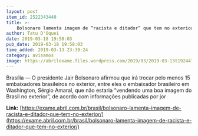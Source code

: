 ```yaml
---
layout: post
item_id: 2522343440
title: >-
    Bolsonaro lamenta imagem de “racista e ditador” que tem no exterior
author: Tatu D'Oquei
date: 2019-03-18 19:58:03
pub_date: 2019-03-18 19:58:03
time_added: 2019-03-13 23:39:24
category: avisamos
image: https://abrilexame.files.wordpress.com/2019/03/2019-03-13t192447z_1_lynxnpef2c1xq_rtroptp_4_brazil-paraguay.jpg?quality=70&strip=info&w=680&h=453&crop=1
---
```


Brasília — O presidente Jair Bolsonaro afirmou que irá trocar pelo menos 15 embaixadores brasileiros no exterior, entre eles o embaixador brasileiro em Washington, Sérgio Amaral, que não estaria “vendendo uma boa imagem do Brasil no exterior”, de acordo com informações publicadas por jor

**Link:** [https://exame.abril.com.br/brasil/bolsonaro-lamenta-imagem-de-racista-e-ditador-que-tem-no-exterior/](https://exame.abril.com.br/brasil/bolsonaro-lamenta-imagem-de-racista-e-ditador-que-tem-no-exterior/)

